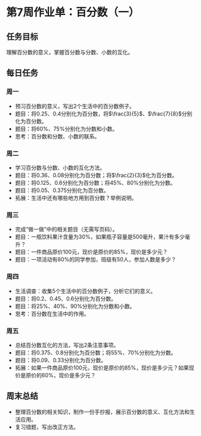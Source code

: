# 第7周作业单：百分数（一）

## 任务目标

理解百分数的意义，掌握百分数与分数、小数的互化。

## 每日任务

### 周一
- 预习百分数的意义，写出2个生活中的百分数例子。
- 题目：将$0.25$、$0.4$分别化为百分数，将$\frac{3}{5}$、$\frac{7}{8}$分别化为百分数。
- 题目：将$60\%$、$75\%$分别化为分数和小数。
- 思考：百分数和分数、小数的联系。

### 周二
- 学习百分数与分数、小数的互化方法。
- 题目：将$0.36$、$0.08$分别化为百分数；将$\frac{2}{3}$化为百分数。
- 题目：将$0.125$、$0.6$分别化为百分数；将$45\%$、$80\%$分别化为分数。
- 题目：将$0.05$、$0.375$分别化为百分数。
- 拓展：生活中还有哪些地方用到百分数？举例说明。

### 周三
- 完成“做一做”中的相关题目（无需写页码）。
- 题目：一瓶饮料果汁含量为$30\%$，如果瓶子容量是$500$毫升，果汁有多少毫升？
- 题目：一件商品原价$100$元，现价是原价的$85\%$，现价是多少元？
- 题目：一项活动有$80\%$的同学参加，班级有$50$人，参加人数是多少？

### 周四
- 生活调查：收集$5$个生活中的百分数例子，分析它们的意义。
- 题目：将$0.2$、$0.45$、$0.6$分别化为百分数。
- 题目：将$25\%$、$40\%$、$90\%$分别化为分数和小数。
- 思考：百分数在生活中的作用。

### 周五
- 总结百分数互化的方法，写出2条注意事项。
- 题目：将$0.375$、$0.8$分别化为百分数；将$55\%$、$70\%$分别化为分数。
- 题目：将$0.09$、$0.33$分别化为百分数。
- 拓展：如果一件商品原价$100$元，现价是原价的$85\%$，现价是多少元？如果现价是原价的$60\%$，现价是多少元？

## 周末总结

- 整理百分数的相关知识，制作一份手抄报，展示百分数的意义、互化方法和生活应用。
- 复习错题，写出改正方法。
